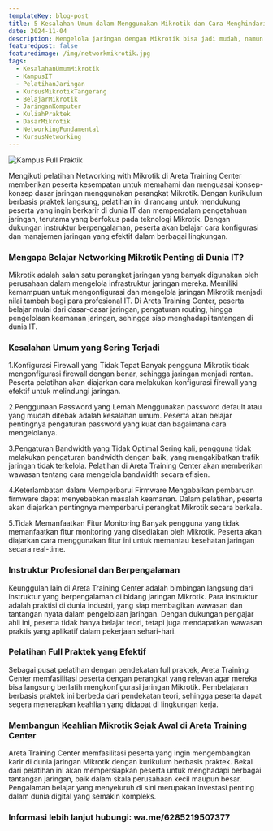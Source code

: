 ```yaml
---
templateKey: blog-post
title: 5 Kesalahan Umum dalam Menggunakan Mikrotik dan Cara Menghindarinya
date: 2024-11-04
description: Mengelola jaringan dengan Mikrotik bisa jadi mudah, namun ada beberapa kesalahan umum yang sering dilakukan, seperti konfigurasi firewall yang lemah, pengaturan bandwidth yang tidak optimal, dan penggunaan password yang kurang aman. Artikel ini membahas lima kesalahan tersebut serta solusi praktis untuk menghindarinya, membantu Anda memaksimalkan performa dan keamanan jaringan dengan Mikrotik.
featuredpost: false
featuredimage: /img/networkmikrotik.jpg
tags:
  - KesalahanUmumMikrotik
  - KampusIT
  - PelatihanJaringan
  - KursusMikrotikTangerang
  - BelajarMikrotik
  - JaringanKomputer
  - KuliahPraktek
  - DasarMikrotik
  - NetworkingFundamental
  - KursusNetworking
---
```


![Kampus Full Praktik](/img/networkmikrotik.jpg "Kampus Full Praktik")

Mengikuti pelatihan Networking with Mikrotik di Areta Training Center memberikan peserta kesempatan untuk memahami dan menguasai konsep-konsep dasar jaringan menggunakan perangkat Mikrotik. Dengan kurikulum berbasis praktek langsung, pelatihan ini dirancang untuk mendukung peserta yang ingin berkarir di dunia IT dan memperdalam pengetahuan jaringan, terutama yang berfokus pada teknologi Mikrotik. Dengan dukungan instruktur berpengalaman, peserta akan belajar cara konfigurasi dan manajemen jaringan yang efektif dalam berbagai lingkungan.

### Mengapa Belajar Networking Mikrotik Penting di Dunia IT?
Mikrotik adalah salah satu perangkat jaringan yang banyak digunakan oleh perusahaan dalam mengelola infrastruktur jaringan mereka. Memiliki kemampuan untuk mengonfigurasi dan mengelola jaringan Mikrotik menjadi nilai tambah bagi para profesional IT. Di Areta Training Center, peserta belajar mulai dari dasar-dasar jaringan, pengaturan routing, hingga pengelolaan keamanan jaringan, sehingga siap menghadapi tantangan di dunia IT.

### Kesalahan Umum yang Sering Terjadi
1.Konfigurasi Firewall yang Tidak Tepat
Banyak pengguna Mikrotik tidak mengonfigurasi firewall dengan benar, sehingga jaringan menjadi rentan. Peserta pelatihan akan diajarkan cara melakukan konfigurasi firewall yang efektif untuk melindungi jaringan.

2.Penggunaan Password yang Lemah
Menggunakan password default atau yang mudah ditebak adalah kesalahan umum. Peserta akan belajar pentingnya pengaturan password yang kuat dan bagaimana cara mengelolanya.

3.Pengaturan Bandwidth yang Tidak Optimal
Sering kali, pengguna tidak melakukan pengaturan bandwidth dengan baik, yang mengakibatkan trafik jaringan tidak terkelola. Pelatihan di Areta Training Center akan memberikan wawasan tentang cara mengelola bandwidth secara efisien.

4.Keterlambatan dalam Memperbarui Firmware
Mengabaikan pembaruan firmware dapat menyebabkan masalah keamanan. Dalam pelatihan, peserta akan diajarkan pentingnya memperbarui perangkat Mikrotik secara berkala.

5.Tidak Memanfaatkan Fitur Monitoring
Banyak pengguna yang tidak memanfaatkan fitur monitoring yang disediakan oleh Mikrotik. Peserta akan diajarkan cara menggunakan fitur ini untuk memantau kesehatan jaringan secara real-time.

### Instruktur Profesional dan Berpengalaman
Keunggulan lain di Areta Training Center adalah bimbingan langsung dari instruktur yang berpengalaman di bidang jaringan Mikrotik. Para instruktur adalah praktisi di dunia industri, yang siap membagikan wawasan dan tantangan nyata dalam pengelolaan jaringan. Dengan dukungan pengajar ahli ini, peserta tidak hanya belajar teori, tetapi juga mendapatkan wawasan praktis yang aplikatif dalam pekerjaan sehari-hari.

### Pelatihan Full Praktek yang Efektif
Sebagai pusat pelatihan dengan pendekatan full praktek, Areta Training Center memfasilitasi peserta dengan perangkat yang relevan agar mereka bisa langsung berlatih mengkonfigurasi jaringan Mikrotik. Pembelajaran berbasis praktek ini berbeda dari pendekatan teori, sehingga peserta dapat segera menerapkan keahlian yang didapat di lingkungan kerja.

### Membangun Keahlian Mikrotik Sejak Awal di Areta Training Center
Areta Training Center memfasilitasi peserta yang ingin mengembangkan karir di dunia jaringan Mikrotik dengan kurikulum berbasis praktek. Bekal dari pelatihan ini akan mempersiapkan peserta untuk menghadapi berbagai tantangan jaringan, baik dalam skala perusahaan kecil maupun besar. Pengalaman belajar yang menyeluruh di sini merupakan investasi penting dalam dunia digital yang semakin kompleks.

### Informasi lebih lanjut hubungi: wa.me/6285219507377